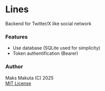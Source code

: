# Lines

 Backend for Twitter/X like social network

### Features

 - Use database (SQLite used for simplicity)
 - Token authentification (Bearer)

### Author
 Maks Makuta (C) 2025  
 [MIT License](license.md)
